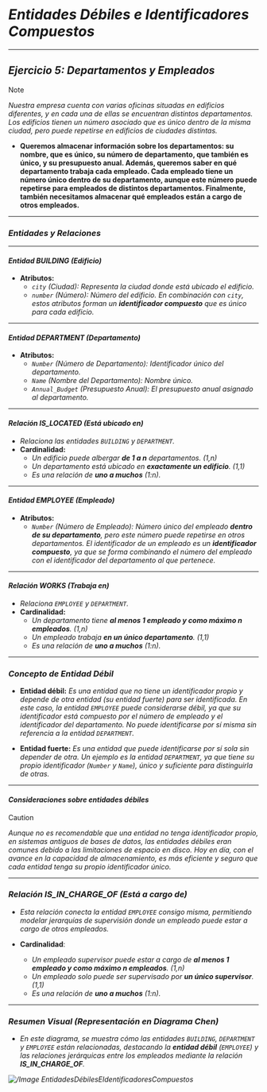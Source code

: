 <!-- Autor: Daniel Benjamin Perez Morales -->
<!-- GitHub: https://github.com/D4nitrix13 -->
<!-- GitLab: https://gitlab.com/D4nitrix13 -->
<!-- Correo electrónico: danielperezdev@proton.me -->

# ***Entidades Débiles e Identificadores Compuestos***

---

## ***Ejercicio 5: Departamentos y Empleados***

> [!NOTE]
> *Nuestra empresa cuenta con varias oficinas situadas en edificios diferentes, y en cada una de ellas se encuentran distintos departamentos. Los edificios tienen un número asociado que es único dentro de la misma ciudad, pero puede repetirse en edificios de ciudades distintas.*

- **Queremos almacenar información sobre los departamentos: su nombre, que es único, su número de departamento, que también es único, y su presupuesto anual. Además, queremos saber en qué departamento trabaja cada empleado. Cada empleado tiene un número único dentro de su departamento, aunque este número puede repetirse para empleados de distintos departamentos. Finalmente, también necesitamos almacenar qué empleados están a cargo de otros empleados.**

---

### ***Entidades y Relaciones***

---

#### ***Entidad BUILDING (Edificio)***

- **Atributos:**
  - *`city` (Ciudad): Representa la ciudad donde está ubicado el edificio.*
  - *`number` (Número): Número del edificio. En combinación con `city`, estos atributos forman un **identificador compuesto** que es único para cada edificio.*

---

#### ***Entidad DEPARTMENT (Departamento)***

- **Atributos:**
  - *`Number` (Número de Departamento): Identificador único del departamento.*
  - *`Name` (Nombre del Departamento): Nombre único.*
  - *`Annual_Budget` (Presupuesto Anual): El presupuesto anual asignado al departamento.*

---

#### ***Relación IS_LOCATED** (Está ubicado en)*

- *Relaciona las entidades `BUILDING` y `DEPARTMENT`.*
- **Cardinalidad:**
  - *Un edificio puede albergar **de 1 a n** departamentos. (1,n)*
  - *Un departamento está ubicado en **exactamente un edificio**. (1,1)*
  - *Es una relación de **uno a muchos** (1:n).*

---

#### ***Entidad EMPLOYEE (Empleado)***

- **Atributos:**
  - *`Number` (Número de Empleado): Número único del empleado **dentro de su departamento**, pero este número puede repetirse en otros departamentos. El identificador de un empleado es un **identificador compuesto**, ya que se forma combinando el número del empleado con el identificador del departamento al que pertenece.*

---

#### ***Relación WORKS** (Trabaja en)*

- *Relaciona `EMPLOYEE` y `DEPARTMENT`.*
- **Cardinalidad:**
  - *Un departamento tiene **al menos 1 empleado y como máximo n empleados**. (1,n)*
  - *Un empleado trabaja **en un único departamento**. (1,1)*
  - *Es una relación de **uno a muchos** (1:n).*

---

### ***Concepto de Entidad Débil***

- **Entidad débil:** *Es una entidad que no tiene un identificador propio y depende de otra entidad (su entidad fuerte) para ser identificada. En este caso, la entidad `EMPLOYEE` puede considerarse débil, ya que su identificador está compuesto por el número de empleado y el identificador del departamento. No puede identificarse por sí misma sin referencia a la entidad `DEPARTMENT`.*
  
- **Entidad fuerte:** *Es una entidad que puede identificarse por sí sola sin depender de otra. Un ejemplo es la entidad `DEPARTMENT`, ya que tiene su propio identificador (`Number` y `Name`), único y suficiente para distinguirla de otras.*

---

#### ***Consideraciones sobre entidades débiles***

> [!CAUTION]
> *Aunque no es recomendable que una entidad no tenga identificador propio, en sistemas antiguos de bases de datos, las entidades débiles eran comunes debido a las limitaciones de espacio en disco. Hoy en día, con el avance en la capacidad de almacenamiento, es más eficiente y seguro que cada entidad tenga su propio identificador único.*

---

### ***Relación IS_IN_CHARGE_OF (Está a cargo de)***

- *Esta relación conecta la entidad `EMPLOYEE` consigo misma, permitiendo modelar jerarquías de supervisión donde un empleado puede estar a cargo de otros empleados.*

- **Cardinalidad**:
  - *Un empleado supervisor puede estar a cargo de **al menos 1 empleado y como máximo n empleados**. (1,n)*
  - *Un empleado solo puede ser supervisado por **un único supervisor**. (1,1)*
  - *Es una relación de **uno a muchos** (1:n).*

---

### ***Resumen Visual (Representación en Diagrama Chen)***

- *En este diagrama, se muestra cómo las entidades `BUILDING`, `DEPARTMENT` y `EMPLOYEE` están relacionadas, destacando la **entidad débil** (`EMPLOYEE`) y las relaciones jerárquicas entre los empleados mediante la relación **IS_IN_CHARGE_OF**.*

*![/Image EntidadesDébilesEIdentificadoresCompuestos](/Images/EntidadesDébilesEIdentificadoresCompuestos.png "/Images/EntidadesDébilesEIdentificadoresCompuestos.png")*
